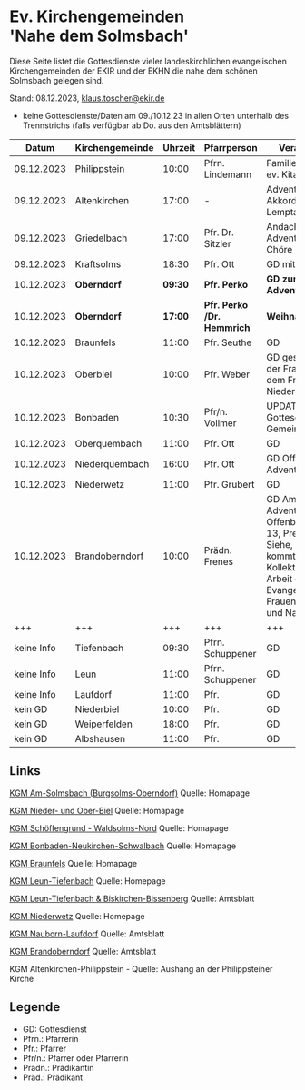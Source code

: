 # Ev. Kirchengemeinden<br>'Nahe dem Solmsbach'
Diese Seite listet die Gottesdienste vieler landeskirchlichen evangelischen Kirchengemeinden
der EKIR und der EKHN die nahe dem schönen Solmsbach gelegen sind.

Stand: 08.12.2023, klaus.toscher@ekir.de
- keine Gottesdienste/Daten am 09./10.12.23 in allen Orten unterhalb des Trennstrichs (falls verfügbar ab Do. aus den Amtsblättern)

Datum        | Kirchengemeinde | Uhrzeit    | Pfarrperson       | Veranstaltung |
------------ | --------------- | ---------- | ----------------- | ------------- |
09.12.2023   | Philippstein    | 10:00      | Pfrn. Lindemann   | Familien GD in der ev. Kita Philippstein |
09.12.2023   | Altenkirchen    | 17:00      | -                 | Adventskonzert des Akkordeonorchester Lemptal e.V. |
09.12.2023   | Griedelbach     | 17:00      | Pfr. Dr. Sitzler  | Andacht mit Adventskonzert der Chöre |
09.12.2023   | Kraftsolms      | 18:30      | Pfr. Ott          | GD mit Frauenchor |
10.12.2023   | **Oberndorf**   | **09:30**  | **Pfr. Perko**    | **GD zum zweiten Advent**    |
10.12.2023   | **Oberndorf**   | **17:00**  | **Pfr. Perko /Dr. Hemmrich**  | **Weihnachtssingen**    |
10.12.2023   | Braunfels       | 11:00      | Pfr. Seuthe       | GD            |
10.12.2023   | Oberbiel        | 10:00      | Pfr. Weber        | GD gestaltet von der Frauenhilfe und dem Frauenchor Niederbiel |
10.12.2023   | Bonbaden        | 10:30      | Pfr/n. Vollmer    | UPDATE Gottesdienst im ev. Gemeindehaus |
10.12.2023   | Oberquembach    | 11:00      | Pfr. Ott          | GD            |
10.12.2023   | Niederquembach  | 16:00      | Pfr. Ott          | GD Offenes Adventssingen |
10.12.2023   | Niederwetz      | 11:00      | Pfr. Grubert      | GD            |
10.12.2023   | Brandoberndorf  | 10:00      | Prädn. Frenes     | GD Am zweiten Advent, Predigttext: Offenbarung 3.7 - 13, Predigtthema: Siehe, der Herr kommt bald, Kollekte für die Arbeit der Evangelischen Frauen in Hessen und Nassau |
+++          | +++             | +++        | +++               | +++           |
keine Info   | Tiefenbach      | 09:30      | Pfrn. Schuppener  | GD            |
keine Info   | Leun            | 11:00      | Pfrn. Schuppener  | GD            |
keine Info   | Laufdorf        | 11:00      | Pfr.              | GD            |
kein GD      | Niederbiel      | 10:00      | Pfr.              | GD            |
kein GD      | Weiperfelden    | 18:00      | Pfr.              | GD            |
kein GD      | Albshausen      | 11:00      | Pfr.              | GD            |


## Links

[KGM Am-Solmsbach (Burgsolms-Oberndorf)](https://burgsolms.ekir.de) Quelle: Homapage

[KGM Nieder- und Ober-Biel](http://www.kirche-niederbiel.de/termine) Quelle: Homapage

[KGM Schöffengrund - Waldsolms-Nord](https://schoeffengrund-waldsolms.ekir.de) Quelle: Homapage

[KGM Bonbaden-Neukirchen-Schwalbach](https://www.evangelisch-bonbaden-schwalbach-neukirchen.de/gottesdienste/) Quelle: Homapage

[KGM Braunfels](https://www.evangelisch-in-braunfels.de) Quelle: Homapage

[KGM Leun-Tiefenbach](http://evangelische-kirchengemeinde-leun.de/gottesdiensplan/) Quelle: Homepage

[KGM Leun-Tiefenbach & Biskirchen-Bissenberg](https://ol.wittich.de/titel/1108/) Quelle: Amtsblatt

[KGM Niederwetz](https://www.kirchengemeinde-nwrk.de/gemeinde-info/niederwetz/) Quelle: Homepage

[KGM Nauborn-Laufdorf](https://ol.wittich.de/titel/1161/) Quelle: Amtsblatt

[KGM Brandoberndorf](https://ol.wittich.de/titel/1212/) Quelle: Amtsblatt

KGM Altenkirchen-Philippstein - Quelle: Aushang an der Philippsteiner Kirche

## Legende
- GD: Gottesdienst
- Pfrn.: Pfarrerin
- Pfr.: Pfarrer
- Pfr/n.: Pfarrer oder Pfarrerin
- Prädn.: Prädikantin
- Präd.: Prädikant
